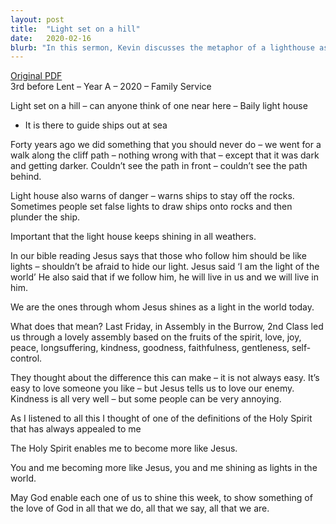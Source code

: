 ```yaml
---
layout: post
title:  "Light set on a hill"
date:   2020-02-16
blurb: "In this sermon, Kevin discusses the metaphor of a lighthouse as a guiding light, and how Jesus encourages his followers to be like lights. The sermon emphasizes the importance of embodying the fruits of the spirit, and how this can sometimes be challenging. The ultimate goal is to become more like Jesus, shining as lights in the world."
---
```

[Original PDF](/assets/pdf/epiphany32020famserv.pdf)    
3rd before Lent – Year A – 2020 – Family Service

Light set on a hill – can anyone think of one near here – Baily light house

- It is there to guide ships out at sea

Forty years ago we did something that you should never do – we went for a walk along the cliff path – nothing wrong with that – except that it was dark and getting darker. Couldn’t see the path in front – couldn’t see the path behind.

Light house also warns of danger – warns ships to stay off the rocks. Sometimes people set false lights to draw ships onto rocks and then plunder the ship.

Important that the light house keeps shining in all weathers.

In our bible reading Jesus says that those who follow him should be like lights – shouldn’t be afraid to hide our light. Jesus said ‘I am the light of the world’ He also said that if we follow him, he will live in us and we will live in him.

We are the ones through whom Jesus shines as a light in the world today.

What does that mean? Last Friday, in Assembly in the Burrow, 2nd Class led us through a lovely assembly based on the fruits of the spirit, love, joy, peace, longsuffering, kindness, goodness, faithfulness, gentleness, self-control.

They thought about the difference this can make – it is not always easy. It’s easy to love someone you like – but Jesus tells us to love our enemy. Kindness is all very well – but some people can be very annoying.

As I listened to all this I thought of one of the definitions of the Holy Spirit that has always appealed to me

The Holy Spirit enables me to become more like Jesus.

You and me becoming more like Jesus, you and me shining as lights in the world.

May God enable each one of us to shine this week, to show something of the love of God in all that we do, all that we say, all that we are.
